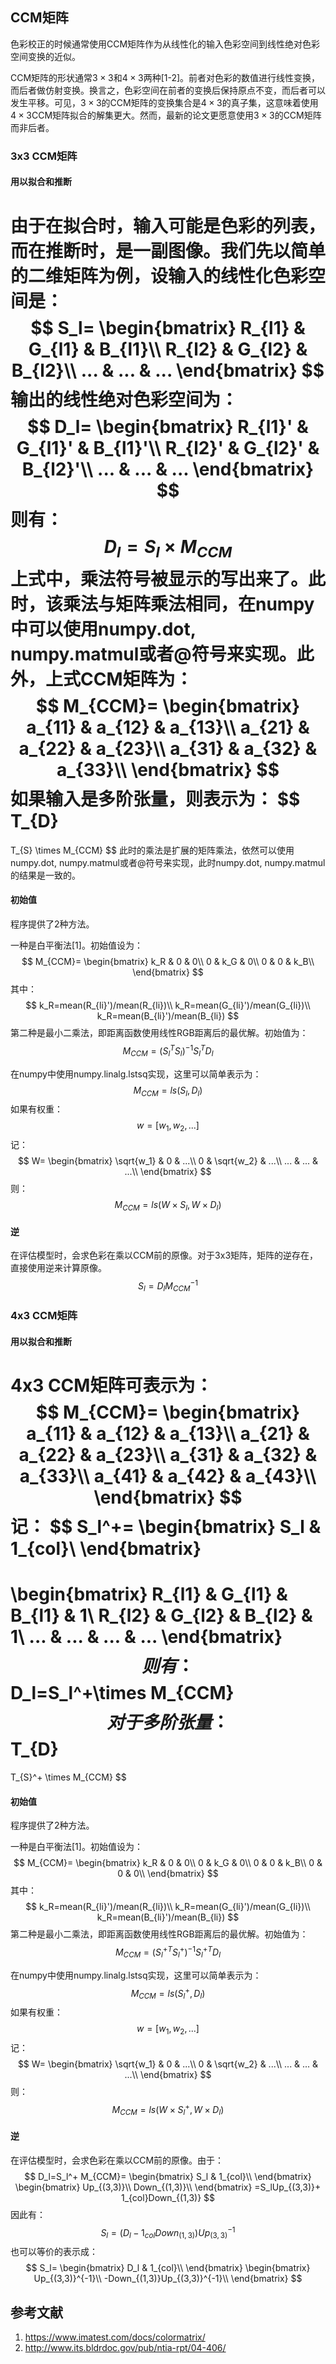 ## CCM矩阵

色彩校正的时候通常使用CCM矩阵作为从线性化的输入色彩空间到线性绝对色彩空间变换的近似。

CCM矩阵的形状通常$3\times3$和$4\times3$两种[1-2]。前者对色彩的数值进行线性变换，而后者做仿射变换。换言之，色彩空间在前者的变换后保持原点不变，而后者可以发生平移。可见，$3\times3$的CCM矩阵的变换集合是$4\times3$的真子集，这意味着使用$4\times3$CCM矩阵拟合的解集更大。然而，最新的论文更愿意使用$3\times3$的CCM矩阵而非后者。

### 3x3 CCM矩阵

#### 用以拟合和推断

由于在拟合时，输入可能是色彩的列表，而在推断时，是一副图像。我们先以简单的二维矩阵为例，设输入的线性化色彩空间是：
$$
S_l=
\begin{bmatrix}
R_{l1} & G_{l1} & B_{l1}\\ 
R_{l2} & G_{l2} & B_{l2}\\ 
... & ... & ...
\end{bmatrix}
$$
输出的线性绝对色彩空间为：
$$
D_l=
\begin{bmatrix}
R_{l1}' & G_{l1}' & B_{l1}'\\ 
R_{l2}' & G_{l2}' & B_{l2}'\\ 
... & ... & ...
\end{bmatrix}
$$
则有：
$$
D_l=S_l\times M_{CCM}
$$
上式中，乘法符号被显示的写出来了。此时，该乘法与矩阵乘法相同，在numpy中可以使用numpy.dot, numpy.matmul或者@符号来实现。此外，上式CCM矩阵为：
$$
M_{CCM}=
\begin{bmatrix}
a_{11} & a_{12} & a_{13}\\ 
a_{21} & a_{22} & a_{23}\\ 
a_{31} & a_{32} & a_{33}\\
\end{bmatrix}
$$
如果输入是多阶张量，则表示为：
$$
T_{D}
=
T_{S}
\times 
M_{CCM}
$$
此时的乘法是扩展的矩阵乘法，依然可以使用numpy.dot, numpy.matmul或者@符号来实现，此时numpy.dot, numpy.matmul的结果是一致的。

#### 初始值

程序提供了2种方法。

一种是白平衡法[1]。初始值设为：
$$
M_{CCM}=
\begin{bmatrix}
k_R & 0 & 0\\ 
0 & k_G & 0\\ 
0 & 0 & k_B\\
\end{bmatrix}
$$
其中：
$$
k_R=mean(R_{li}')/mean(R_{li})\\
k_R=mean(G_{li}')/mean(G_{li})\\
k_R=mean(B_{li}')/mean(B_{li})
$$
第二种是最小二乘法，即距离函数使用线性RGB距离后的最优解。初始值为：
$$
M_{CCM}=(S_l^TS_l)^{-1}S_l^TD_l
$$

在numpy中使用numpy.linalg.lstsq实现，这里可以简单表示为：
$$
M_{CCM}=ls(S_l,D_l)
$$
如果有权重：
$$
w=[w_1, w_2, ...]
$$
记：
$$
W=
\begin{bmatrix}
\sqrt{w_1} & 0 & ...\\ 
0 & \sqrt{w_2} & ...\\ 
... & ... & ...\\
\end{bmatrix}
$$
则：
$$
M_{CCM}=ls(W\times S_l,W\times D_l)
$$

#### 逆

在评估模型时，会求色彩在乘以CCM前的原像。对于3x3矩阵，矩阵的逆存在，直接使用逆来计算原像。
$$
S_l=D_lM_{CCM}^{-1}
$$


### 4x3 CCM矩阵

#### 用以拟合和推断

4x3 CCM矩阵可表示为：
$$
M_{CCM}=
\begin{bmatrix}
a_{11} & a_{12} & a_{13}\\ 
a_{21} & a_{22} & a_{23}\\ 
a_{31} & a_{32} & a_{33}\\
a_{41} & a_{42} & a_{43}\\
\end{bmatrix}
$$
记：
$$
S_l^+=
\begin{bmatrix}
S_l & 1_{col}\\ 
\end{bmatrix}
=
\begin{bmatrix}
R_{l1} & G_{l1} & B_{l1} & 1\\ 
R_{l2} & G_{l2} & B_{l2} & 1\\ 
... & ... & ... & ...
\end{bmatrix}
$$
则有：
$$
D_l=S_l^+\times M_{CCM}
$$
对于多阶张量：
$$
T_{D}
=
T_{S}^+
\times 
M_{CCM}
$$

#### 初始值

程序提供了2种方法。

一种是白平衡法[1]。初始值设为：
$$
M_{CCM}=
\begin{bmatrix}
k_R & 0 & 0\\ 
0 & k_G & 0\\ 
0 & 0 & k_B\\
0 & 0 & 0\\
\end{bmatrix}
$$
其中：
$$
k_R=mean(R_{li}')/mean(R_{li})\\
k_R=mean(G_{li}')/mean(G_{li})\\
k_R=mean(B_{li}')/mean(B_{li})
$$
第二种是最小二乘法，即距离函数使用线性RGB距离后的最优解。初始值为：
$$
M_{CCM}=(S_l^{+T}S_l^+)^{-1}S_l^{+T}D_l
$$

在numpy中使用numpy.linalg.lstsq实现，这里可以简单表示为：
$$
M_{CCM}=ls(S_l^+,D_l)
$$
如果有权重：
$$
w=[w_1, w_2, ...]
$$
记：
$$
W=
\begin{bmatrix}
\sqrt{w_1} & 0 & ...\\ 
0 & \sqrt{w_2} & ...\\ 
... & ... & ...\\
\end{bmatrix}
$$
则：
$$
M_{CCM}=ls(W\times S_l^+,W\times D_l)
$$

#### 逆

在评估模型时，会求色彩在乘以CCM前的原像。由于：
$$
D_l=S_l^+ M_{CCM}=
\begin{bmatrix}
S_l & 1_{col}\\ 
\end{bmatrix}
\begin{bmatrix}
Up_{(3,3)}\\ 
Down_{(1,3)}\\
\end{bmatrix}
=S_lUp_{(3,3)}+
1_{col}Down_{(1,3)}
$$
因此有：
$$
S_l=(D_l-1_{col}Down_{(1,3)})Up_{(3,3)}^{-1}
$$
也可以等价的表示成：
$$
S_l=
\begin{bmatrix}
D_l & 1_{col}\\ 
\end{bmatrix}
\begin{bmatrix}
Up_{(3,3)}^{-1}\\ 
-Down_{(1,3)}Up_{(3,3)}^{-1}\\ 
\end{bmatrix}
$$

## 参考文献

1. https://www.imatest.com/docs/colormatrix/
2. http://www.its.bldrdoc.gov/pub/ntia-rpt/04-406/




